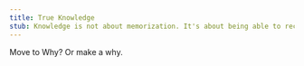 ```yaml
---
title: True Knowledge
stub: Knowledge is not about memorization. It's about being able to recreate.
---
```

Move to Why? Or make a why.
